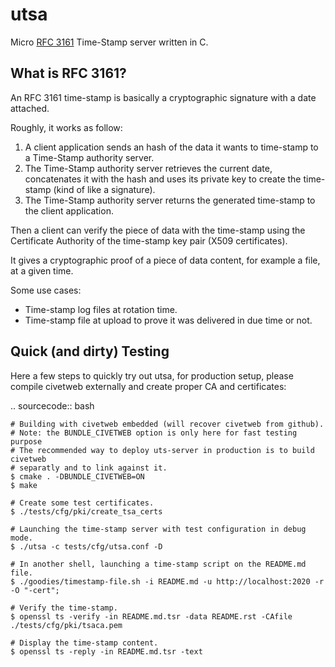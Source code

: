 # utsa

Micro [RFC 3161](https://www.ietf.org/rfc/rfc3161.txt) Time-Stamp server written in C.

## What is RFC 3161?

An RFC 3161 time-stamp is basically a cryptographic signature with a date attached.

Roughly, it works as follow:

1. A client application sends an hash of the data it wants to time-stamp to a Time-Stamp authority server.
2. The Time-Stamp authority server retrieves the current date, concatenates it with the hash and uses its private key to create the time-stamp (kind of like a signature).
3. The Time-Stamp authority server returns the generated time-stamp to the client application.

Then a client can verify the piece of data with the time-stamp using the Certificate Authority of the time-stamp key pair (X509 certificates).

It gives a cryptographic proof of a piece of data content, for example a file, at a given time.

Some use cases:

- Time-stamp log files at rotation time.
- Time-stamp file at upload to prove it was delivered in due time or not.

## Quick (and dirty) Testing

Here a few steps to quickly try out utsa, for production setup, please compile civetweb externally and create proper CA and certificates:

.. sourcecode:: bash

    # Building with civetweb embedded (will recover civetweb from github).
    # Note: the BUNDLE_CIVETWEB option is only here for fast testing purpose
    # The recommended way to deploy uts-server in production is to build civetweb
    # separatly and to link against it.
    $ cmake . -DBUNDLE_CIVETWEB=ON
    $ make
    
    # Create some test certificates.
    $ ./tests/cfg/pki/create_tsa_certs
    
    # Launching the time-stamp server with test configuration in debug mode.
    $ ./utsa -c tests/cfg/utsa.conf -D
    
    # In another shell, launching a time-stamp script on the README.md file.
    $ ./goodies/timestamp-file.sh -i README.md -u http://localhost:2020 -r -O "-cert";

    # Verify the time-stamp.
    $ openssl ts -verify -in README.md.tsr -data README.rst -CAfile ./tests/cfg/pki/tsaca.pem

    # Display the time-stamp content.
    $ openssl ts -reply -in README.md.tsr -text
